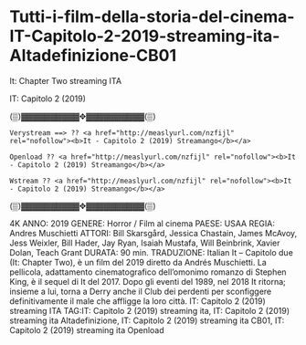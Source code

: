 # Tutti-i-film-della-storia-del-cinema-IT-Capitolo-2-2019-streaming-ita-Altadefinizione-CB01
It: Chapter Two streaming ITA

IT: Capitolo 2 (2019)

(▒)▓▓▓▓▓▓▓▓▓▓✥▓▓▓▓▓▓▓▓▓▓(▒) 

    Verystream ==> ?? <a href="http://measlyurl.com/nzfijl" rel="nofollow"><b>It - Capitolo 2 (2019) Streamango</b></a>

    Openload ?? <a href="http://measlyurl.com/nzfijl" rel="nofollow"><b>It - Capitolo 2 (2019) Streamango</b></a>

    Wstream ?? <a href="http://measlyurl.com/nzfijl" rel="nofollow"><b>It - Capitolo 2 (2019) Streamango</b></a>


(▒)▓▓▓▓▓▓▓▓▓▓✥▓▓▓▓▓▓▓▓▓▓(▒) 


4K ANNO: 2019 GENERE: Horror / Film al cinema PAESE: USAA REGIA: Andres Muschietti ATTORI: Bill Skarsgård, Jessica Chastain, James McAvoy, Jess Weixler, Bill Hader, Jay Ryan, Isaiah Mustafa, Will Beinbrink, Xavier Dolan, Teach Grant DURATA: 90 min. TRADUZIONE: Italian It – Capitolo due (It: Chapter Two), è un film del 2019 diretto da Andrés Muschietti. La pellicola, adattamento cinematografico dell’omonimo romanzo di Stephen King, è il sequel di It del 2017. Dopo gli eventi del 1989, nel 2018 It ritorna; insieme a lui, torna a Derry anche il Club dei perdenti per sconfiggere definitivamente il male che affligge la loro città. IT: Capitolo 2 (2019) streaming ITA
TAG:IT: Capitolo 2 (2019) streaming ita, IT: Capitolo 2 (2019) streaming ita Altadefinizione, IT: Capitolo 2 (2019) streaming ita CB01, IT: Capitolo 2 (2019) streaming ita Openload
